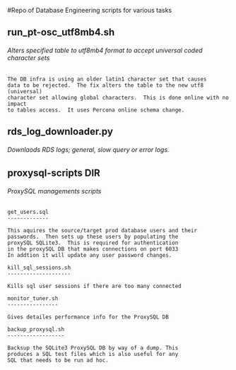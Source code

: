 #Repo of Database Engineering scripts for various tasks

## run_pt-osc_utf8mb4.sh

###### Alters specified table to utf8mb4 format to accept universal coded character sets
	
	The DB infra is using an older latin1 character set that causes
	data to be rejected.  The fix alters the table to the new utf8 (universal) 
	character set allowing global characters.  This is done online with no impact
	to tables access.  It uses Percona online schema change. 

## rds_log_downloader.py

######   Downlaods RDS logs; general, slow query or error logs.

## proxysql-scripts DIR

###### ProxySQL managements scripts
	
	get_users.sql
	-------------

	This aquires the source/target prod database users and their 
	passwords.  Then sets up these users by populating the 
	proxySQL SQLite3.  This is required for authentication 
	in the proxySQL DB that makes connections on port 6033
	In addtion it will update any user password changes.
	
	kill_sql_sessions.sh
	--------------------

	Kills sql user sessions if there are too many connected

	monitor_tuner.sh
	----------------

	Gives detailes performance info for the ProxySQL DB

	backup_proxysql.sh
	------------------

	Backsup the SQLite3 ProxySQL DB by way of a dump. This
	produces a SQL test files which is also useful for any
	SQL that needs to be run ad hoc.
	
